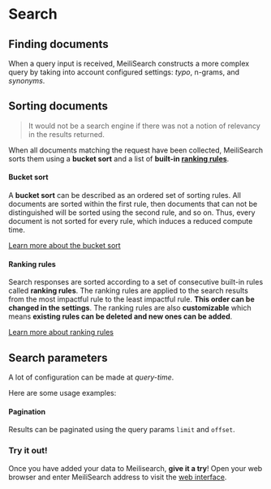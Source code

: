 # Search

## Finding documents

When a query input is received, MeiliSearch constructs a more complex query by taking into account configured settings: _typo_, n-grams, and _synonyms_.

## Sorting documents

> It would not be a search engine if there was not a notion of relevancy in the results returned.

When all documents matching the request have been collected, MeiliSearch sorts them using a **bucket sort** and a list of **built-in [ranking rules](/guides/main_concepts/relevancy.md#ranking-rules)**.

#### Bucket sort

A **bucket sort** can be described as an ordered set of sorting rules. All documents are sorted within the first rule, then documents that can not be distinguished will be sorted using the second rule, and so on. Thus, every document is not sorted for every rule, which induces a reduced compute time.

[Learn more about the bucket sort](/guides/advanced_guides/bucket_sort.md)

#### Ranking rules

Search responses are sorted according to a set of consecutive built-in rules called **ranking rules**. The ranking rules are applied to the search results from the most impactful rule to the least impactful rule. **This order can be changed in the settings**. The ranking rules are also **customizable** which means **existing rules can be deleted and new ones can be added**.

[Learn more about ranking rules](/guides/main_concepts/relevancy.md)

## Search parameters

A lot of configuration can be made at _query-time_.

Here are some usage examples:

#### Pagination

Results can be paginated using the query params `limit` and `offset`.

### Try it out!

Once you have added your data to Meilisearch, **give it a try**! Open your web browser and enter MeiliSearch address to visit the [web interface](/guides/advanced_guides/web_interface.md).
